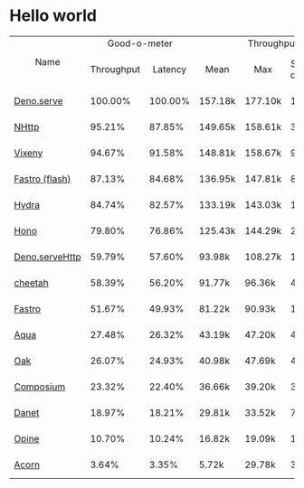 # Hello world
  
<table>
<tr>
    <td align="center" rowspan="2">Name</td>
    <td align="center" colspan="2">Good-o-meter</td>
    <td align="center" colspan="4">Throughput (rps)</td>
    <td align="center" colspan="3">Latency (ms)</td>
</tr>
<tr>
    <!-- still Name -->
    <td align="center">Throughput</td>
    <td align="center">Latency</td>
    <td align="center">Mean</td>
    <td align="center">Max</td>
    <td align="center">Standard deviation</td>
    <td align="center">Size per second</td>
    <td align="center">Avg</td>
    <td align="center">Min</td>
    <td align="center">Max</td>
</tr><tr>
    <td><a href="./deno_serve.ts.md">Deno.serve</a></td>
    <td>100.00%</td>
    <td>100.00%</td>
    <td>157.18k</td>
    <td>177.10k</td>
    <td>18.39k</td>
    <td>1.71 MiB</td>
    <td>0.39</td>
    <td>0.29</td>
    <td>1.07</td>
</tr>
<tr>
    <td><a href="./nhttp.ts.md">NHttp</a></td>
    <td>95.21%</td>
    <td>87.85%</td>
    <td>149.65k</td>
    <td>158.61k</td>
    <td>34.05k</td>
    <td>1.50 MiB</td>
    <td>0.44</td>
    <td>0.33</td>
    <td>2.37</td>
</tr>
<tr>
    <td><a href="./vixeny.ts.md">Vixeny</a></td>
    <td>94.67%</td>
    <td>91.58%</td>
    <td>148.81k</td>
    <td>158.67k</td>
    <td>9.37k</td>
    <td>1.56 MiB</td>
    <td>0.42</td>
    <td>0.34</td>
    <td>1.49</td>
</tr>
<tr>
    <td><a href="./fastro_flash.ts.md">Fastro (flash)</a></td>
    <td>87.13%</td>
    <td>84.68%</td>
    <td>136.95k</td>
    <td>147.81k</td>
    <td>8.34k</td>
    <td>1.45 MiB</td>
    <td>0.46</td>
    <td>0.35</td>
    <td>1.21</td>
</tr>
<tr>
    <td><a href="./hydra.ts.md">Hydra</a></td>
    <td>84.74%</td>
    <td>82.57%</td>
    <td>133.19k</td>
    <td>143.03k</td>
    <td>11.17k</td>
    <td>1.41 MiB</td>
    <td>0.47</td>
    <td>0.36</td>
    <td>1.43</td>
</tr>
<tr>
    <td><a href="./hono.ts.md">Hono</a></td>
    <td>79.80%</td>
    <td>76.86%</td>
    <td>125.43k</td>
    <td>144.29k</td>
    <td>20.71k</td>
    <td>1.32 MiB</td>
    <td>0.51</td>
    <td>0.37</td>
    <td>2.56</td>
</tr>
<tr>
    <td><a href="./deno_serveHttp.ts.md">Deno.serveHttp</a></td>
    <td>59.79%</td>
    <td>57.60%</td>
    <td>93.98k</td>
    <td>108.27k</td>
    <td>11.70k</td>
    <td>0.99 MiB</td>
    <td>0.67</td>
    <td>0.36</td>
    <td>3.44</td>
</tr>
<tr>
    <td><a href="./cheetah.ts.md">cheetah</a></td>
    <td>58.39%</td>
    <td>56.20%</td>
    <td>91.77k</td>
    <td>96.36k</td>
    <td>4.59k</td>
    <td>0.96 MiB</td>
    <td>0.69</td>
    <td>0.55</td>
    <td>1.47</td>
</tr>
<tr>
    <td><a href="./fastro.ts.md">Fastro</a></td>
    <td>51.67%</td>
    <td>49.93%</td>
    <td>81.22k</td>
    <td>90.93k</td>
    <td>11.29k</td>
    <td>0.86 MiB</td>
    <td>0.78</td>
    <td>0.52</td>
    <td>3.35</td>
</tr>
<tr>
    <td><a href="./aqua.ts.md">Aqua</a></td>
    <td>27.48%</td>
    <td>26.32%</td>
    <td>43.19k</td>
    <td>47.20k</td>
    <td>4.58k</td>
    <td>0.45 MiB</td>
    <td>1.48</td>
    <td>0.72</td>
    <td>5.53</td>
</tr>
<tr>
    <td><a href="./oak.ts.md">Oak</a></td>
    <td>26.07%</td>
    <td>24.93%</td>
    <td>40.98k</td>
    <td>47.69k</td>
    <td>4.17k</td>
    <td>0.43 MiB</td>
    <td>1.56</td>
    <td>0.81</td>
    <td>4.27</td>
</tr>
<tr>
    <td><a href="./composium.ts.md">Composium</a></td>
    <td>23.32%</td>
    <td>22.40%</td>
    <td>36.66k</td>
    <td>39.20k</td>
    <td>3.83k</td>
    <td>0.39 MiB</td>
    <td>1.73</td>
    <td>0.89</td>
    <td>4.00</td>
</tr>
<tr>
    <td><a href="./danet.ts.md">Danet</a></td>
    <td>18.97%</td>
    <td>18.21%</td>
    <td>29.81k</td>
    <td>33.52k</td>
    <td>7.62k</td>
    <td>0.31 MiB</td>
    <td>2.13</td>
    <td>0.73</td>
    <td>6.62</td>
</tr>
<tr>
    <td><a href="./opine.ts.md">Opine</a></td>
    <td>10.70%</td>
    <td>10.24%</td>
    <td>16.82k</td>
    <td>19.09k</td>
    <td>1.83k</td>
    <td>0.18 MiB</td>
    <td>3.79</td>
    <td>1.61</td>
    <td>7.89</td>
</tr>
<tr>
    <td><a href="./acorn.ts.md">Acorn</a></td>
    <td>3.64%</td>
    <td>3.35%</td>
    <td>5.72k</td>
    <td>29.78k</td>
    <td>3.14k</td>
    <td>0.06 MiB</td>
    <td>11.58</td>
    <td>3.94</td>
    <td>21.55</td>
</tr>
</table>